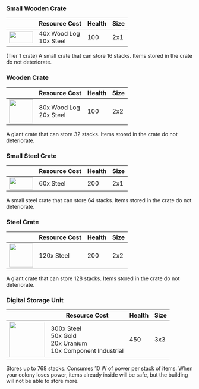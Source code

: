 ### Small Wooden Crate

|   | Resource Cost | Health | Size |
| - | ------------- | ------ | ---- |
| <img src="https://github.com/zymex22/Project-RimFactory-Revived/blob/master/Textures/Storage/Wood_Crate6.png?raw=true" width="64" height="32" /> | 40x Wood Log<br />10x Steel | 100 | 2x1 |

(Tier 1 crate) A small crate that can store 16 stacks. Items stored in the crate do not deteriorate.

### Wooden Crate

|   | Resource Cost | Health | Size |
| - | ------------- | ------ | ---- |
| <img src="https://github.com/zymex22/Project-RimFactory-Revived/blob/master/Textures/Storage/Wood_Crate6.png?raw=true" width="64" height="64" /> | 80x Wood Log<br />20x Steel | 100 | 2x2 |

A giant crate that can store 32 stacks. Items stored in the crate do not deteriorate.

### Small Steel Crate

|   | Resource Cost | Health | Size |
| - | ------------- | ------ | ---- |
| <img src="https://github.com/zymex22/Project-RimFactory-Revived/blob/master/Textures/Storage/Steel_Crate.png?raw=true" width="64" height="32" /> | 60x Steel | 200 | 2x1 |

A small steel crate that can store 64 stacks. Items stored in the crate do not deteriorate.

### Steel Crate

|   | Resource Cost | Health | Size |
| - | ------------- | ------ | ---- |
| <img src="https://github.com/zymex22/Project-RimFactory-Revived/blob/master/Textures/Storage/Steel_Crate.png?raw=true" width="64" height="64" /> | 120x Steel | 200 | 2x2 |

A giant crate that can store 128 stacks. Items stored in the crate do not deteriorate.

### Digital Storage Unit

|   | Resource Cost | Health | Size |
| - | ------------- | ------ | ---- |
| <img src="https://github.com/zymex22/Project-RimFactory-Revived/blob/master/Textures/Storage/CargoPlatform.png?raw=true" width="96" height="96" /> | 300x Steel<br />50x Gold<br />20x Uranium<br />10x Component Industrial | 450 | 3x3 |

Stores up to 768 stacks. Consumes 10 W of power per stack of items. When your colony loses power, items already inside will be safe, but the building will not be able to store more.

